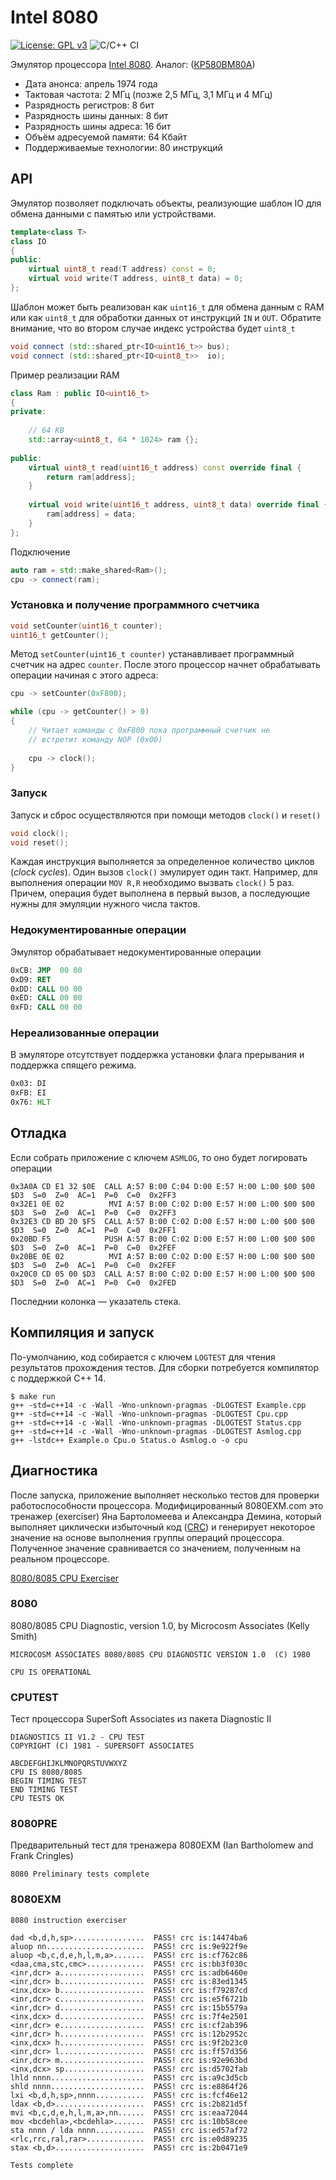 # Intel 8080
[![License: GPL v3](https://img.shields.io/badge/License-GPLv3-blue.svg)](https://www.gnu.org/licenses/gpl-3.0)
![C/C++ CI](https://github.com/temaweb/8080/workflows/C/C++%20CI/badge.svg)

Эмулятор процессора [Intel 8080](https://en.wikipedia.org/wiki/Intel_8080).
Аналог:  ([КР580ВМ80А](https://en.wikipedia.org/wiki/KR580VM80A))

* Дата анонса: апрель 1974 года
* Тактовая частота: 2 МГц (позже 2,5 МГц, 3,1 МГц и 4 МГц)
* Разрядность регистров: 8 бит
* Разрядность шины данных: 8 бит
* Разрядность шины адреса: 16 бит
* Объём адресуемой памяти: 64 Кбайт
* Поддерживаемые технологии: 80 инструкций

## API

Эмулятор позволяет подключать объекты, реализующие шаблон IO<T> для обмена данными с памятью или устройствами. 
    
```cpp
template<class T>
class IO
{
public:
    virtual uint8_t read(T address) const = 0;
    virtual void write(T address, uint8_t data) = 0;
};
```

Шаблон может быть реализован как `uint16_t` для обмена данным с RAM или как `uint8_t` для обработки данных от инструкций `IN` и `OUT`. Обратите внимание, что во втором случае индекс устройства будет `uint8_t`

```cpp
void connect (std::shared_ptr<IO<uint16_t>> bus);
void connect (std::shared_ptr<IO<uint8_t>>  io);
```

Пример реализации RAM

```cpp
class Ram : public IO<uint16_t>
{
private:
    
    // 64 KB
    std::array<uint8_t, 64 * 1024> ram {};
    
public:
    virtual uint8_t read(uint16_t address) const override final {
        return ram[address];
    }
    
    virtual void write(uint16_t address, uint8_t data) override final {
        ram[address] = data;
    }
};
```

Подключение

```cpp
auto ram = std::make_shared<Ram>();
cpu -> connect(ram);
```

### Установка и получение программного счетчика

```cpp
void setCounter(uint16_t counter);
uint16_t getCounter();
```

Метод `setCounter(uint16_t counter)` устанавливает программный счетчик на адрес `counter`. После этого процессор начнет обрабатывать операции начиная с этого адреса:

```cpp
cpu -> setCounter(0xF800);

while (cpu -> getCounter() > 0)
{
    // Читает команды с 0xF800 пока программный счетчик не
    // встретит команду NOP (0x00)
    
    cpu -> clock();  
}
```

### Запуск

Запуск и сброс осуществляются при помощи методов `clock()` и `reset()` 

```cpp
void clock();
void reset();
```

Каждая инструкция выполняется за определенное количество циклов (_clock cycles_). Один вызов `clock()` эмулирует один такт. Например, для выполнения операции `MOV R,R` необходимо вызвать `clock()` 5 раз. Причем, операция будет выполнена в первый вызов, а последующие нужны для эмуляции нужного числа тактов.

### Недокументированные операции

Эмулятор обрабатывает недокументированные операции

```asm
0xCB: JMP  00 00
0xD9: RET
0xDD: CALL 00 00
0xED: CALL 00 00
0xFD: CALL 00 00
```

### Нереализованные операции

В эмуляторе отсутствует поддержка установки флага прерывания и поддержка спящего режима.

```asm
0x03: DI   
0xFB: EI
0x76: HLT
```

## Отладка

Если собрать приложение с ключем `ASMLOG`, то оно будет логировать операции

```
0x3A0A CD E1 32 $0E  CALL A:57 B:00 C:04 D:00 E:57 H:00 L:00 $00 $00 $D3  S=0  Z=0  AC=1  P=0  C=0  0x2FF3
0x32E1 0E 02          MVI A:57 B:00 C:02 D:00 E:57 H:00 L:00 $00 $00 $D3  S=0  Z=0  AC=1  P=0  C=0  0x2FF3
0x32E3 CD BD 20 $F5  CALL A:57 B:00 C:02 D:00 E:57 H:00 L:00 $00 $00 $D3  S=0  Z=0  AC=1  P=0  C=0  0x2FF1
0x20BD F5            PUSH A:57 B:00 C:02 D:00 E:57 H:00 L:00 $00 $00 $D3  S=0  Z=0  AC=1  P=0  C=0  0x2FEF
0x20BE 0E 02          MVI A:57 B:00 C:02 D:00 E:57 H:00 L:00 $00 $00 $D3  S=0  Z=0  AC=1  P=0  C=0  0x2FEF
0x20C0 CD 05 00 $D3  CALL A:57 B:00 C:02 D:00 E:57 H:00 L:00 $00 $00 $D3  S=0  Z=0  AC=1  P=0  C=0  0x2FED
```

Последнии колонка — указатель стека.

## Компиляция и запуск

По-умолчанию, код собирается с ключем `LOGTEST` для чтения результатов прохождения тестов. Для сборки потребуется компилятор с поддержкой C++ 14.

```shell
$ make run
g++ -std=c++14 -c -Wall -Wno-unknown-pragmas -DLOGTEST Example.cpp
g++ -std=c++14 -c -Wall -Wno-unknown-pragmas -DLOGTEST Cpu.cpp
g++ -std=c++14 -c -Wall -Wno-unknown-pragmas -DLOGTEST Status.cpp
g++ -std=c++14 -c -Wall -Wno-unknown-pragmas -DLOGTEST Asmlog.cpp
g++ -lstdc++ Example.o Cpu.o Status.o Asmlog.o -o cpu
```

## Диагностика

После запуска, приложение выполняет несколько тестов для проверки работоспособности процессора. 
Модифицированный 8080EXM.com это тренажер (exerciser) Яна Бартоломеева и Александра Демина, который выполняет циклически избыточный код ([CRC](https://en.wikipedia.org/wiki/Cyclic_redundancy_check)) и генерирует некоторое значение на основе выполнения группы операций процессора. Полученное значение сравнивается со значением, полученным на реальном процессоре. 

[8080/8085 CPU Exerciser](https://altairclone.com/downloads/cpu_tests/8080_8085%20CPU%20Exerciser.pdf)
    
### 8080

8080/8085 CPU Diagnostic, version 1.0, by Microcosm Associates (Kelly Smith)

    MICROCOSM ASSOCIATES 8080/8085 CPU DIAGNOSTIC VERSION 1.0  (C) 1980

    CPU IS OPERATIONAL
    
### CPUTEST

Тест процессора SuperSoft Associates из пакета Diagnostic II
    
    DIAGNOSTICS II V1.2 - CPU TEST
    COPYRIGHT (C) 1981 - SUPERSOFT ASSOCIATES

    ABCDEFGHIJKLMNOPQRSTUVWXYZ
    CPU IS 8080/8085
    BEGIN TIMING TEST
    END TIMING TEST
    CPU TESTS OK
    
### 8080PRE

Предварительный тест для тренажера 8080EXM (Ian Bartholomew and Frank Cringles)

    8080 Preliminary tests complete
    
### 8080EXM

    8080 instruction exerciser

    dad <b,d,h,sp>................  PASS! crc is:14474ba6
    aluop nn......................  PASS! crc is:9e922f9e
    aluop <b,c,d,e,h,l,m,a>.......  PASS! crc is:cf762c86
    <daa,cma,stc,cmc>.............  PASS! crc is:bb3f030c
    <inr,dcr> a...................  PASS! crc is:adb6460e
    <inr,dcr> b...................  PASS! crc is:83ed1345
    <inx,dcx> b...................  PASS! crc is:f79287cd
    <inr,dcr> c...................  PASS! crc is:e5f6721b
    <inr,dcr> d...................  PASS! crc is:15b5579a
    <inx,dcx> d...................  PASS! crc is:7f4e2501
    <inr,dcr> e...................  PASS! crc is:cf2ab396
    <inr,dcr> h...................  PASS! crc is:12b2952c
    <inx,dcx> h...................  PASS! crc is:9f2b23c0
    <inr,dcr> l...................  PASS! crc is:ff57d356
    <inr,dcr> m...................  PASS! crc is:92e963bd
    <inx,dcx> sp..................  PASS! crc is:d5702fab
    lhld nnnn.....................  PASS! crc is:a9c3d5cb
    shld nnnn.....................  PASS! crc is:e8864f26
    lxi <b,d,h,sp>,nnnn...........  PASS! crc is:fcf46e12
    ldax <b,d>....................  PASS! crc is:2b821d5f
    mvi <b,c,d,e,h,l,m,a>,nn......  PASS! crc is:eaa72044
    mov <bcdehla>,<bcdehla>.......  PASS! crc is:10b58cee
    sta nnnn / lda nnnn...........  PASS! crc is:ed57af72
    <rlc,rrc,ral,rar>.............  PASS! crc is:e0d89235
    stax <b,d>....................  PASS! crc is:2b0471e9

    Tests complete
